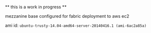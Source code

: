 ** this is a work in progress **

mezzanine base configured for fabric deployment to aws ec2

ami id: `ubuntu-trusty-14.04-amd64-server-20140416.1 (ami-6ac2a85a)`